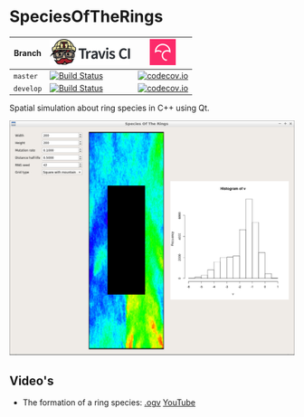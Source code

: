 # SpeciesOfTheRings

Branch|[![Travis CI logo](pics/TravisCI.png)](https://travis-ci.org)|[![Codecov logo](Codecov.png)](https://www.codecov.io)
---|---|---
`master`|[![Build Status](https://travis-ci.org/richelbilderbeek/SpeciesOfTheRings.svg?branch=master)](https://travis-ci.org/richelbilderbeek/SpeciesOfTheRings)|[![codecov.io](https://codecov.io/github/richelbilderbeek/SpeciesOfTheRings/coverage.svg?branch=master)](https://codecov.io/github/richelbilderbeek/SpeciesOfTheRings/branch/master)
`develop`|[![Build Status](https://travis-ci.org/richelbilderbeek/SpeciesOfTheRings.svg?branch=develop)](https://travis-ci.org/richelbilderbeek/SpeciesOfTheRings)|[![codecov.io](https://codecov.io/github/richelbilderbeek/SpeciesOfTheRings/coverage.svg?branch=develop)](https://codecov.io/github/richelbilderbeek/SpeciesOfTheRings/branch/develop)

Spatial simulation about ring species in C++ using Qt.

![SpeciesOfTheRings v2.0](pics/SpeciesOfTheRings_2_0.png)

## Video's

 * The formation of a ring species: [.ogv](http://richelbilderbeek.nl/SpeciesOfTheRings42.ogv) [YouTube](https://youtu.be/rSGARz6_83Q)
